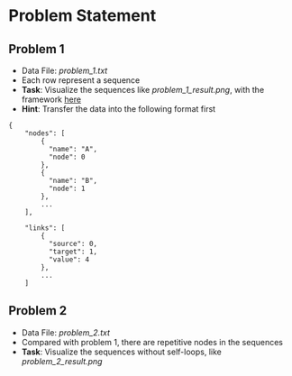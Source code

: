 # Problem Statement

## Problem 1
- Data File: *problem_1.txt* 
- Each row represent a sequence
- **Task**: Visualize the sequences like *problem_1_result.png*, with the framework [here](https://bl.ocks.org/mbostock/ca9a0bb7ba204d12974bca90acc507c0)
- **Hint**: Transfer the data into the following format first
```
{	
	"nodes": [
	    {
	      "name": "A",
	      "node": 0
	    },
	    {
	      "name": "B",
	      "node": 1
	    },
    	...
    ],
	
	"links": [
		{
		  "source": 0,
		  "target": 1,
		  "value": 4
		}, 
		...
	]
``` 


## Problem 2
- Data File: *problem_2.txt*
- Compared with problem 1, there are repetitive nodes in the sequences
- **Task**: Visualize the sequences without self-loops, like *problem_2_result.png*
